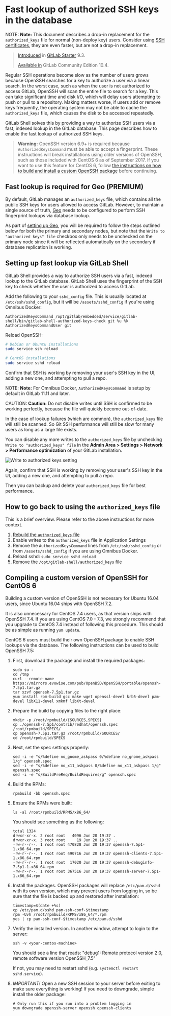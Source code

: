 # Fast lookup of authorized SSH keys in the database

NOTE: **Note:** This document describes a drop-in replacement for the
`authorized_keys` file for normal (non-deploy key) users. Consider
using [SSH certificates](ssh_certificates.md), they are even faster,
but are not a drop-in replacement.

> [Introduced](https://gitlab.com/gitlab-org/gitlab/issues/1631) in
> [GitLab Starter](https://about.gitlab.com/pricing/) 9.3.
>
> [Available in](https://gitlab.com/gitlab-org/gitlab/issues/3953) GitLab
> Community Edition 10.4.

Regular SSH operations become slow as the number of users grows because OpenSSH
searches for a key to authorize a user via a linear search. In the worst case,
such as when the user is not authorized to access GitLab, OpenSSH will scan the
entire file to search for a key. This can take significant time and disk I/O,
which will delay users attempting to push or pull to a repository. Making
matters worse, if users add or remove keys frequently, the operating system may
not be able to cache the `authorized_keys` file, which causes the disk to be
accessed repeatedly.

GitLab Shell solves this by providing a way to authorize SSH users via a fast,
indexed lookup in the GitLab database. This page describes how to enable the fast
lookup of authorized SSH keys.

> **Warning:** OpenSSH version 6.9+ is required because
`AuthorizedKeysCommand` must be able to accept a fingerprint. These
instructions will break installations using older versions of OpenSSH, such as
those included with CentOS 6 as of September 2017. If you want to use this
feature for CentOS 6, follow [the instructions on how to build and install a custom OpenSSH package](#compiling-a-custom-version-of-openssh-for-centos-6) before continuing.

## Fast lookup is required for Geo **(PREMIUM)**

By default, GitLab manages an `authorized_keys` file, which contains all the
public SSH keys for users allowed to access GitLab. However, to maintain a
single source of truth, [Geo](../geo/replication/index.md) needs to be configured to perform SSH fingerprint
lookups via database lookup.

As part of [setting up Geo](../geo/replication/index.md#setup-instructions),
you will be required to follow the steps outlined below for both the primary and
secondary nodes, but note that the `Write to "authorized keys" file` checkbox
only needs to be unchecked on the primary node since it will be reflected
automatically on the secondary if database replication is working.

## Setting up fast lookup via GitLab Shell

GitLab Shell provides a way to authorize SSH users via a fast, indexed lookup
to the GitLab database. GitLab Shell uses the fingerprint of the SSH key to
check whether the user is authorized to access GitLab.

Add the following to your `sshd_config` file. This is usually located at
`/etc/ssh/sshd_config`, but it will be `/assets/sshd_config` if you're using
Omnibus Docker:

```plaintext
AuthorizedKeysCommand /opt/gitlab/embedded/service/gitlab-shell/bin/gitlab-shell-authorized-keys-check git %u %k
AuthorizedKeysCommandUser git
```

Reload OpenSSH:

```bash
# Debian or Ubuntu installations
sudo service ssh reload

# CentOS installations
sudo service sshd reload
```

Confirm that SSH is working by removing your user's SSH key in the UI, adding a
new one, and attempting to pull a repo.

NOTE: **Note:** For Omnibus Docker, `AuthorizedKeysCommand` is setup by default in
GitLab 11.11 and later.

CAUTION: **Caution:** Do not disable writes until SSH is confirmed to be working
perfectly, because the file will quickly become out-of-date.

In the case of lookup failures (which are common), the `authorized_keys`
file will still be scanned. So Git SSH performance will still be slow for many
users as long as a large file exists.

You can disable any more writes to the `authorized_keys` file by unchecking
`Write to "authorized_keys" file` in the **Admin Area > Settings > Network > Performance optimization** of your GitLab
installation.

![Write to authorized keys setting](img/write_to_authorized_keys_setting.png)

Again, confirm that SSH is working by removing your user's SSH key in the UI,
adding a new one, and attempting to pull a repo.

Then you can backup and delete your `authorized_keys` file for best performance.

## How to go back to using the `authorized_keys` file

This is a brief overview. Please refer to the above instructions for more context.

1. [Rebuild the `authorized_keys` file](../raketasks/maintenance.md#rebuild-authorized_keys-file)
1. Enable writes to the `authorized_keys` file in Application Settings
1. Remove the `AuthorizedKeysCommand` lines from `/etc/ssh/sshd_config` or from `/assets/sshd_config` if you are using Omnibus Docker.
1. Reload sshd: `sudo service sshd reload`
1. Remove the `/opt/gitlab-shell/authorized_keys` file

## Compiling a custom version of OpenSSH for CentOS 6

Building a custom version of OpenSSH is not necessary for Ubuntu 16.04 users,
since Ubuntu 16.04 ships with OpenSSH 7.2.

It is also unnecessary for CentOS 7.4 users, as that version ships with
OpenSSH 7.4. If you are using CentOS 7.0 - 7.3, we strongly recommend that you
upgrade to CentOS 7.4 instead of following this procedure. This should be as
simple as running `yum update`.

CentOS 6 users must build their own OpenSSH package to enable SSH lookups via
the database. The following instructions can be used to build OpenSSH 7.5:

1. First, download the package and install the required packages:

   ```shell
   sudo su -
   cd /tmp
   curl --remote-name https://mirrors.evowise.com/pub/OpenBSD/OpenSSH/portable/openssh-7.5p1.tar.gz
   tar xzvf openssh-7.5p1.tar.gz
   yum install rpm-build gcc make wget openssl-devel krb5-devel pam-devel libX11-devel xmkmf libXt-devel
   ```

1. Prepare the build by copying files to the right place:

   ```shell
   mkdir -p /root/rpmbuild/{SOURCES,SPECS}
   cp ./openssh-7.5p1/contrib/redhat/openssh.spec /root/rpmbuild/SPECS/
   cp openssh-7.5p1.tar.gz /root/rpmbuild/SOURCES/
   cd /root/rpmbuild/SPECS
   ```

1. Next, set the spec settings properly:

   ```shell
   sed -i -e "s/%define no_gnome_askpass 0/%define no_gnome_askpass 1/g" openssh.spec
   sed -i -e "s/%define no_x11_askpass 0/%define no_x11_askpass 1/g" openssh.spec
   sed -i -e "s/BuildPreReq/BuildRequires/g" openssh.spec
   ```

1. Build the RPMs:

   ```shell
   rpmbuild -bb openssh.spec
   ```

1. Ensure the RPMs were built:

   ```shell
   ls -al /root/rpmbuild/RPMS/x86_64/
   ```

   You should see something as the following:

   ```plaintext
   total 1324
   drwxr-xr-x. 2 root root   4096 Jun 20 19:37 .
   drwxr-xr-x. 3 root root     19 Jun 20 19:37 ..
   -rw-r--r--. 1 root root 470828 Jun 20 19:37 openssh-7.5p1-1.x86_64.rpm
   -rw-r--r--. 1 root root 490716 Jun 20 19:37 openssh-clients-7.5p1-1.x86_64.rpm
   -rw-r--r--. 1 root root  17020 Jun 20 19:37 openssh-debuginfo-7.5p1-1.x86_64.rpm
   -rw-r--r--. 1 root root 367516 Jun 20 19:37 openssh-server-7.5p1-1.x86_64.rpm
   ```

1. Install the packages. OpenSSH packages will replace `/etc/pam.d/sshd`
   with its own version, which may prevent users from logging in, so be sure
   that the file is backed up and restored after installation:

   ```shell
   timestamp=$(date +%s)
   cp /etc/pam.d/sshd pam-ssh-conf-$timestamp
   rpm -Uvh /root/rpmbuild/RPMS/x86_64/*.rpm
   yes | cp pam-ssh-conf-$timestamp /etc/pam.d/sshd
   ```

1. Verify the installed version. In another window, attempt to login to the server:

   ```shell
   ssh -v <your-centos-machine>
   ```

   You should see a line that reads: "debug1: Remote protocol version 2.0, remote software version OpenSSH_7.5"

   If not, you may need to restart sshd (e.g. `systemctl restart sshd.service`).

1. *IMPORTANT!* Open a new SSH session to your server before exiting to make
   sure everything is working! If you need to downgrade, simple install the
   older package:

   ```shell
   # Only run this if you run into a problem logging in
   yum downgrade openssh-server openssh openssh-clients
   ```
